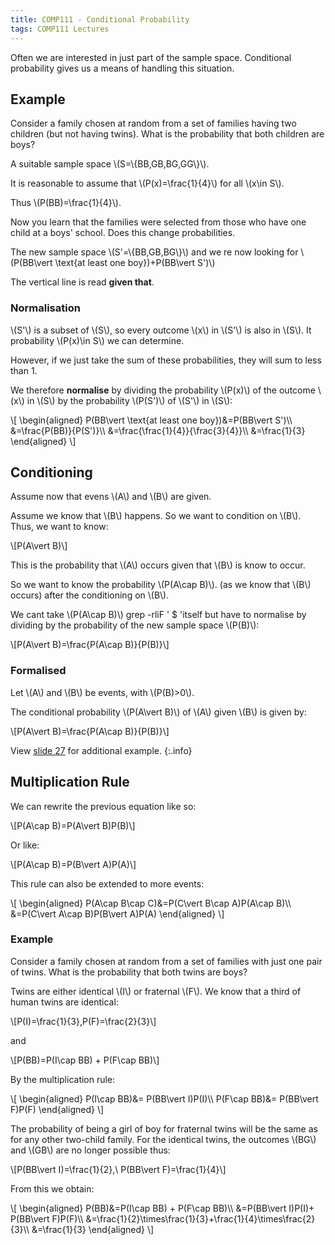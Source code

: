 ```yaml
---
title: COMP111 - Conditional Probability
tags: COMP111 Lectures
---
```

Often we are interested in just part of the sample space. Conditional probability gives us a means of handling this situation.

## Example
Consider a family chosen at random from a set of families having two children (but not having twins). What is the probability that both children are boys?

A suitable sample space &#92;(S=&#92;{BB,GB,BG,GG&#92;}&#92;).

It is reasonable to assume that &#92;(P(x)=\frac{1}{4}&#92;) for all &#92;(x\in S&#92;).

Thus &#92;(P(BB)=\frac{1}{4}&#92;).

Now you learn that the families were selected from those who have one child at a boys' school. Does this change probabilities.

The new sample space &#92;(S'=&#92;{BB,GB,BG&#92;}&#92;) and we re now looking for &#92;(P(BB\vert \text{at least one boy})+P(BB\vert S')&#92;)

The vertical line is read **given that**.

### Normalisation
&#92;(S'&#92;) is a subset of &#92;(S&#92;), so every outcome &#92;(x&#92;) in &#92;(S'&#92;) is also in &#92;(S&#92;). It probability &#92;(P(x)\in S&#92;) we can determine.

However, if we just take the sum of these probabilities, they will sum to less than 1. 

We therefore **normalise** by dividing the probability &#92;(P(x)&#92;) of the outcome &#92;(x&#92;) in &#92;(S&#92;) by the probability &#92;(P(S')&#92;) of &#92;(S'&#92;) in &#92;(S&#92;):

&#92;[
\begin{aligned}
P(BB\vert \text{at least one boy})&=P(BB\vert S')&#92;&#92;
&=\frac{P(BB)}{P(S')}&#92;&#92;
&=\frac{\frac{1}{4}}{\frac{3}{4}}&#92;&#92;
&=\frac{1}{3}
\end{aligned}
&#92;]

## Conditioning
Assume now that evens &#92;(A&#92;) and &#92;(B&#92;) are given.

Assume we know that &#92;(B&#92;) happens. So we want to condition on &#92;(B&#92;). Thus, we want to know:

&#92;[P(A\vert B)&#92;]

This is the probability that &#92;(A&#92;) occurs given that &#92;(B&#92;) is know to occur.

So we want to know the probability &#92;(P(A\cap B)&#92;). (as we know that &#92;(B&#92;) occurs) after the conditioning on &#92;(B&#92;).

We cant take &#92;(P(A\cap B)&#92;) grep -rliF ' $ 'itself but have to normalise by dividing by the probability of the new sample space &#92;(P(B)&#92;):

&#92;[P(A\vert B)=\frac{P(A\cap B)}{P(B)}&#92;]

### Formalised
Let &#92;(A&#92;) and &#92;(B&#92;) be events, with &#92;(P(B)>0&#92;).

The conditional probability &#92;(P(A\vert B)&#92;) of &#92;(A&#92;) given &#92;(B&#92;) is given by: 

&#92;[P(A\vert B)=\frac{P(A\cap B)}{P(B)}&#92;]

View [slide 27]({{site.baseurl}}/assets/comp111/lectures/2020-11-19.pdf) for additional example.
{:.info}

## Multiplication Rule
We can rewrite the previous equation like so:

&#92;[P(A\cap B)=P(A\vert B)P(B)&#92;]

Or like:

&#92;[P(A\cap B)=P(B\vert A)P(A)&#92;]

This rule can also be extended to more events:

&#92;[
\begin{aligned}
P(A\cap B\cap C)&=P(C\vert B\cap A)P(A\cap B)&#92;&#92;
&=P(C\vert A\cap B)P(B\vert A)P(A)
\end{aligned}
&#92;]

### Example
Consider a family chosen at random from a set of families with just one pair of twins. What is the probability that both twins are boys?

Twins  are either identical &#92;(I&#92;) or fraternal &#92;(F&#92;). We know that a third of human twins are identical:

&#92;[P(I)=\frac{1}{3},P(F)=\frac{2}{3}&#92;]

and 

&#92;[P(BB)=P(I\cap BB) + P(F\cap BB)&#92;]

By the multiplication rule:

&#92;[
\begin{aligned}
P(I\cap BB)&= P(BB\vert I)P(I)&#92;&#92;
P(F\cap BB)&= P(BB\vert F)P(F)
\end{aligned}
&#92;]

The probability of being a girl of boy for fraternal twins will be the same as for any other two-child family. For the identical twins, the outcomes &#92;(BG&#92;) and &#92;(GB&#92;) are no longer possible thus:

&#92;[P(BB\vert I)=\frac{1}{2},\ P(BB\vert F)=\frac{1}{4}&#92;]

From this we obtain:

&#92;[
\begin{aligned}
P(BB)&=P(I\cap BB) + P(F\cap BB)&#92;&#92;
&=P(BB\vert I)P(I)+ P(BB\vert F)P(F)&#92;&#92;
&=\frac{1}{2}\times\frac{1}{3}+\frac{1}{4}\times\frac{2}{3}&#92;&#92;
&=\frac{1}{3}
\end{aligned}
&#92;]
